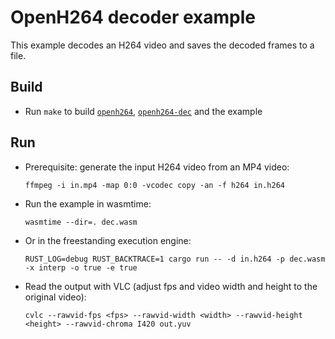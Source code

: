# OpenH264 decoder example

This example decodes an H264 video and saves the decoded frames to a file.

## Build
* Run `make` to build [`openh264`](https://github.com/veracruz-project/openh264), [`openh264-dec`](https://github.com/veracruz-project/openh264-dec) and the example

## Run
* Prerequisite: generate the input H264 video from an MP4 video:
  ```
  ffmpeg -i in.mp4 -map 0:0 -vcodec copy -an -f h264 in.h264
  ```
* Run the example in wasmtime:
  ```
  wasmtime --dir=. dec.wasm
  ```
* Or in the freestanding execution engine:
  ```
  RUST_LOG=debug RUST_BACKTRACE=1 cargo run -- -d in.h264 -p dec.wasm -x interp -o true -e true
  ```
* Read the output with VLC (adjust fps and video width and height to the original video):
  ```
  cvlc --rawvid-fps <fps> --rawvid-width <width> --rawvid-height <height> --rawvid-chroma I420 out.yuv
  ```
